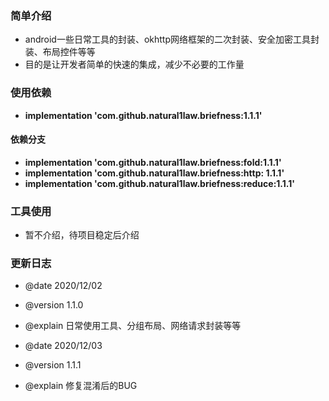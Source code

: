 ### 简单介绍
  * android一些日常工具的封装、okhttp网络框架的二次封装、安全加密工具封装、布局控件等等
  * 目的是让开发者简单的快速的集成，减少不必要的工作量

### 使用依赖
  * **implementation 'com.github.natural1law.briefness:1.1.1'**
  
#### 依赖分支
  * **implementation 'com.github.natural1law.briefness:fold:1.1.1'**
  * **implementation 'com.github.natural1law.briefness:http: 1.1.1'** 
  * **implementation 'com.github.natural1law.briefness:reduce:1.1.1'** 
  
### 工具使用
  * 暂不介绍，待项目稳定后介绍
  
### 更新日志

  * @date 2020/12/02
  * @version 1.1.0
  * @explain 日常使用工具、分组布局、网络请求封装等等
  
  * @date 2020/12/03
  * @version 1.1.1
  * @explain 修复混淆后的BUG
  
